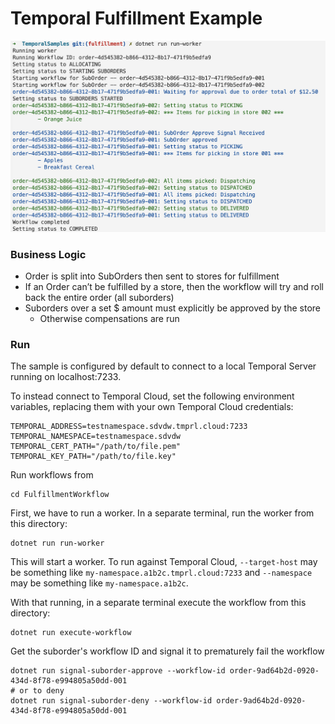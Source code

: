 # Temporal Fulfillment Example

![Screenshot of worker running](./screenshot.png)

### Business Logic
* Order is split into SubOrders then sent to stores for fulfillment
* If an Order can’t be fulfilled by a store, then the workflow will try and roll back the entire order (all suborders)
* Suborders over a set $ amount must explicitly be approved by the store
    * Otherwise compensations are run


### Run

The sample is configured by default to connect to a local Temporal Server running on localhost:7233.

To instead connect to Temporal Cloud, set the following environment variables, replacing them with your own Temporal Cloud credentials:

```
TEMPORAL_ADDRESS=testnamespace.sdvdw.tmprl.cloud:7233
TEMPORAL_NAMESPACE=testnamespace.sdvdw
TEMPORAL_CERT_PATH="/path/to/file.pem"
TEMPORAL_KEY_PATH="/path/to/file.key"
```

Run workflows from
```
cd FulfillmentWorkflow
```

First, we have to run a worker. In a separate terminal, run the worker from this directory:
```
dotnet run run-worker
```
This will start a worker. To run against Temporal Cloud, `--target-host` may be something like
`my-namespace.a1b2c.tmprl.cloud:7233` and `--namespace` may be something like `my-namespace.a1b2c`.

With that running, in a separate terminal execute the workflow from this directory:
```
dotnet run execute-workflow
```

Get the suborder's workflow ID and signal it to prematurely fail the workflow
```
dotnet run signal-suborder-approve --workflow-id order-9ad64b2d-0920-434d-8f78-e994805a50dd-001
# or to deny
dotnet run signal-suborder-deny --workflow-id order-9ad64b2d-0920-434d-8f78-e994805a50dd-001
```
